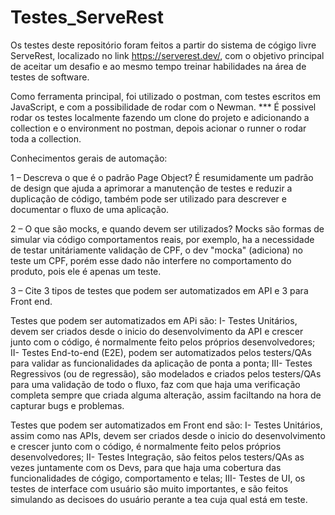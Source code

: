 # Testes_ServeRest
Os testes deste repositório foram feitos a partir do sistema de cógigo livre ServeRest, localizado no link  https://serverest.dev/,
com o objetivo principal de aceitar um desafio e ao mesmo tempo treinar habilidades na área de testes de software.

Como ferramenta principal, foi utilizado o postman, com testes escritos em JavaScript, e com a possibilidade de rodar com o Newman. 
*** É possivel rodar os testes localmente fazendo um clone do projeto e adicionando a collection e o environment no postman, depois acionar o runner o rodar toda a collection.


Conhecimentos gerais de automação:

1 – Descreva o que é o padrão Page Object?
É resumidamente um padrão de design que ajuda a aprimorar a manutenção de testes e reduzir a duplicação de código, 
 também pode ser utilizado para descrever e documentar o fluxo de uma aplicação.
 
2 – O que são mocks, e quando devem ser utilizados?
Mocks são formas de simular via código comportamentos reais, por exemplo, ha a necessidade de testar unitáriamente validação de CPF, o dev "mocka" (adiciona) no teste um CPF, porém esse dado não interfere no comportamento do produto, pois ele é apenas um teste.

3 – Cite 3 tipos de testes que podem ser automatizados em API e 3 para Front end.

Testes que podem ser automatizados em APi são:
I- Testes Unitários, devem ser criados desde o inicio do desenvolvimento da API e crescer junto com o código, é normalmente feito pelos próprios desenvolvedores;
II- Testes End-to-end (E2E), podem ser automatizados pelos testers/QAs para validar as funcionalidades da aplicação de ponta a ponta;
III- Testes Regressivos (ou de regressão), são modelados e criados pelos testers/QAs para uma validação de todo o fluxo, faz com que haja uma verificação completa sempre que criada alguma alteração, assim faciltando na hora de capturar bugs e problemas.

Testes que podem ser automatizados em Front end são:
I- Testes Unitários, assim como nas APIs, devem ser criados desde o inicio do desenvolvimento e crescer junto com o código, é normalmente feito pelos próprios desenvolvedores;
II- Testes Integração, são feitos pelos testers/QAs as vezes juntamente com os Devs, para que haja uma cobertura das funcionalidades de cógigo, comportamento e telas;
III- Testes de UI, os testes de interface com usuário são muito importantes, e são feitos simulando as decisoes do usuário perante a tea cuja qual está em teste.
